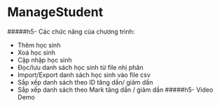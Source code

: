 # ManageStudent
#####h5- Các chức năng của chương trình: 
- Thêm học sinh
- Xoá học sinh
- Cập nhập học sinh
- Đọc/lưu danh sách học sinh từ file nhị phân
- Import/Export danh sách học sinh vào file csv
- Sắp xếp danh sách theo ID tăng dần/ giảm dần
- Sắp xếp danh sách theo Mark tăng dần / giảm dần
#####h5- Video Demo
